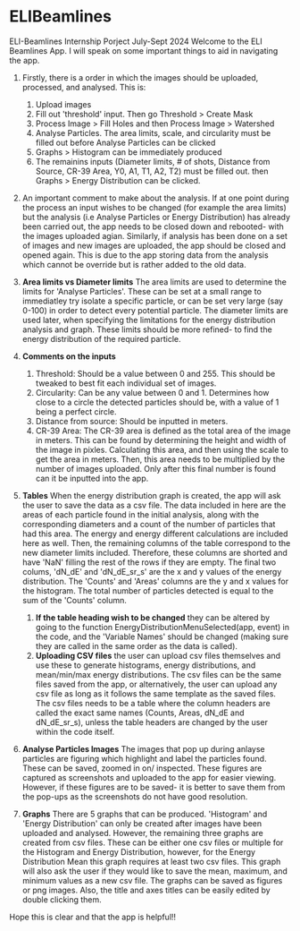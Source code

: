 # ELIBeamlines
 ELI-Beamlines Internship Porject July-Sept 2024
Welcome to the ELI Beamlines App. I will speak on some important things to aid in navigating the app.

1. Firstly, there is a order in which the images should be uploaded, processed, and analysed. This is:
   1. Upload images
   2. Fill out 'threshold' input. Then go Threshold > Create Mask
   3. Process Image > Fill Holes and then Process Image > Watershed
   4. Analyse Particles. The area limits, scale, and circularity must be filled out before Analyse Particles can be clicked
   5. Graphs > Histogram can be immediately produced
   6.  The remainins inputs (Diameter limits, # of shots, Distance from Source, CR-39 Area, Y0, A1, T1, A2, T2) must be filled out. 
       then Graphs > Energy Distribution can be clicked.

2. An important comment to make about the analysis. If at one point during the process an input wishes to be changed (for example the area limits) but the analysis (i.e Analyse Particles or Energy Distribution) has already been carried out, the app needs to be closed down and rebooted- with the images uploaded agian. Similarly, if analysis has been done on a set of images and new images are uploaded, the app should be closed and opened again. This is due to the app storing data from the analysis which cannot be override but is rather added to the old data.
3. **Area limits vs Diameter limits** The area limits are used to determine the limits for 'Analyse Particles'. These can be set at a small range to immediatley try isolate a specific particle, or can be set very large (say 0-100)  in order to detect every potential particle. The diameter limits are used later, when specifying the limitations for the energy distribution analysis and graph. These limits should be more refined- to find the energy distribution of the required particle.
4. **Comments on the inputs**
   1. Threshold: Should be a value between 0 and 255. This should be tweaked to best fit each individual set of images.
   2. Circularity: Can be any value between 0 and 1. Determines how close to a circle the detected particles should be, with a value 
      of 1 being a perfect circle.
   3. Distance from source: Should be inputted in meters.
   4. CR-39 Area: The CR-39 area is defined as the total area of the image in meters. This can be found by determining the height and 
      width of the image in pixles. Calculating this area, and then using the scale to get the area in meters. Then, this area needs 
      to be multiplied by the number of images uploaded. Only after this final number is found can it be inputted into the app.
       
5. **Tables** When the energy distribution graph is created, the app will ask the user to save the data as a csv file. The data included in here are the areas of each particle found in the initial analysis, along with the corresponding diameters and a count of the number of particles that had this area. The energy and energy different calculations are included here as well. Then, the remaining columns of the table correspond to the new diameter limits included. Therefore, these columns are shorted and have 'NaN' filling the rest of the rows if they are empty. The final two colums, 'dN_dE' and 'dN_dE_sr_s' are the x and y values of the energy distribution. The 'Counts' and 'Areas' columns are the y and x values for the histogram. The total number of particles detected is equal to the sum of the 'Counts' column.
   1. **If the table heading wish to be changed** they can be altered by going to the function EnergyDistributionMenuSelected(app, 
      event) in the code, and the 'Variable Names' should be changed (making sure they are called in the same order as the data is 
      called).
   2. **Uploading CSV files** the user can upload csv files themselves and use these to generate histograms, energy distributions, 
      and mean/min/max energy distributions. The csv files can be the same files saved from the app, or alternatively, the user can 
      upload any csv file as long as it follows the same template as the saved files. The csv files needs to be a table where the 
      column headers are called the exact same names (Counts, Areas, dN_dE and dN_dE_sr_s), unless the table headers are changed by 
      the user within the code itself.
6. **Analyse Particles Images** The images that pop up during anlayse particles are figuring which highlight and label the particles found. These can be saved, zoomed in on/ inspected. These figures are captured as screenshots and uploaded to the app for easier viewing. However, if these figures are to be saved- it is better to save them from the pop-ups as the screenshots do not have good resolution.
7. **Graphs** There are 5 graphs that can be produced. 'Histogram' and 'Energy Distribution' can only be created after images have been uploaded and analysed. However, the remaining three graphs are created from csv files. These can be either one csv files or multiple for the Histogram and Energy Distribution, however, for the Energy Distribution Mean this graph requires at least two csv files. This graph will also ask the user if they would like to save the mean, maximum, and minimum values as a new csv file. The graphs can be saved as figures or png images. Also, the title and axes titles can be easily edited by double clicking them.

Hope this is clear and that the app is helpful!!  
